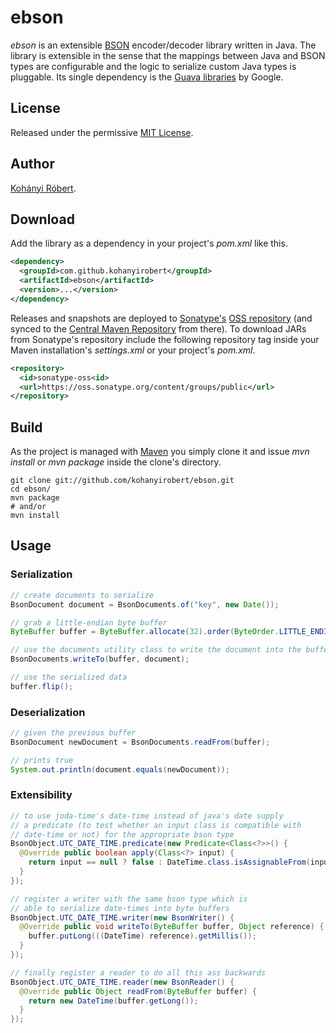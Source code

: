 # ebson
*ebson* is an extensible [BSON][] encoder/decoder library written in Java. The
library is extensible in the sense that the mappings between Java and BSON types
are configurable and the logic to serialize custom Java types is pluggable. Its
single dependency is the [Guava libraries][] by Google.

## License
Released under the permissive [MIT License][].

## Author
[Kohányi Róbert][].

## Download
Add the library as a dependency in your project's *pom.xml* like this.

```xml
<dependency>
  <groupId>com.github.kohanyirobert</groupId>
  <artifactId>ebson</artifactId>
  <version>...</version>
</dependency>
```

Releases and snapshots are deployed to [Sonatype's][] [OSS repository][] (and
synced to the [Central Maven Repository][] from there). To download JARs from
Sonatype's repository include the following repository tag inside your Maven
installation's *settings.xml* or your project's *pom.xml*.

```xml
<repository>
  <id>sonatype-oss<id>
  <url>https://oss.sonatype.org/content/groups/public</url>
</repository>
```

## Build
As the project is managed with [Maven][] you simply clone it and issue *mvn
install* or *mvn package* inside the clone's directory.

```
git clone git://github.com/kohanyirobert/ebson.git
cd ebson/
mvn package
# and/or
mvn install
```

## Usage
### Serialization
```java
// create documents to serialize
BsonDocument document = BsonDocuments.of("key", new Date());

// grab a little-endian byte buffer
ByteBuffer buffer = ByteBuffer.allocate(32).order(ByteOrder.LITTLE_ENDIAN);

// use the documents utility class to write the document into the buffer
BsonDocuments.writeTo(buffer, document);

// use the serialized data
buffer.flip();
```

### Deserialization
```java
// given the previous buffer
BsonDocument newDocument = BsonDocuments.readFrom(buffer);

// prints true
System.out.println(document.equals(newDocument));
```

### Extensibility
```java
// to use joda-time's date-time instead of java's date supply
// a predicate (to test whether an input class is compatible with
// date-time or not) for the appropriate bson type
BsonObject.UTC_DATE_TIME.predicate(new Predicate<Class<?>>() {
  @Override public boolean apply(Class<?> input) {
    return input == null ? false : DateTime.class.isAssignableFrom(input);
  }
});

// register a writer with the same bson type which is
// able to serialize date-times into byte buffers
BsonObject.UTC_DATE_TIME.writer(new BsonWriter() {
  @Override public void writeTo(ByteBuffer buffer, Object reference) {
    buffer.putLong(((DateTime) reference).getMillis());
  }
});

// finally register a reader to do all this ass backwards
BsonObject.UTC_DATE_TIME.reader(new BsonReader() {
  @Override public Object readFrom(ByteBuffer buffer) {
    return new DateTime(buffer.getLong());
  }
});
```

[BSON]: http://bsonspec.org
[Guava libraries]: http://code.google.com/p/guava-libraries
[Kohányi Róbert]: http://kohanyirobert.github.com
[MIT License]: https://raw.github.com/kohanyirobert/ebson/master/LICENSE.txt
[Sonatype's]: http://sonatype.com
[OSS repository]: https://oss.sonatype.org
[Central Maven Repository]: http://search.maven.org
[Maven]: http://maven.apache.org
